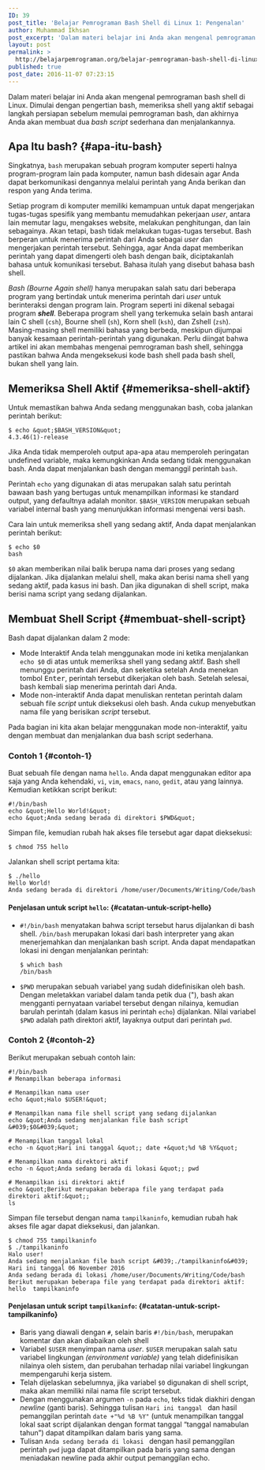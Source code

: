 ```yaml
---
ID: 39
post_title: 'Belajar Pemrograman Bash Shell di Linux 1: Pengenalan'
author: Muhammad Ikhsan
post_excerpt: 'Dalam materi belajar ini Anda akan mengenal pemrograman bash shell di Linux. Dimulai dengan pengertian bash, memeriksa shell yang aktif sebagai langkah persiapan sebelum memulai pemrograman bash, dan akhirnya Anda akan membuat dua <em>bash script</em> sederhana dan menjalankannya.'
layout: post
permalink: >
  http://belajarpemrograman.org/belajar-pemrograman-bash-shell-di-linux-1-pengenalan/
published: true
post_date: 2016-11-07 07:23:15
---
```

Dalam materi belajar ini Anda akan mengenal pemrograman bash shell di Linux. Dimulai dengan pengertian bash, memeriksa shell yang aktif sebagai langkah persiapan sebelum memulai pemrograman bash, dan akhirnya Anda akan membuat dua *bash script* sederhana dan menjalankannya.

Apa Itu bash? {#apa-itu-bash}
-------------

Singkatnya, `bash` merupakan sebuah program komputer seperti halnya program-program lain pada komputer, namun bash didesain agar Anda dapat berkomunikasi dengannya melalui perintah yang Anda berikan dan respon yang Anda terima.

Setiap program di komputer memiliki kemampuan untuk dapat mengerjakan tugas-tugas spesifik yang membantu memudahkan pekerjaan *user*, antara lain memutar lagu, mengakses website, melakukan penghitungan, dan lain sebagainya. Akan tetapi, bash tidak melakukan tugas-tugas tersebut. Bash berperan untuk menerima perintah dari Anda sebagai *user* dan mengerjakan perintah tersebut. Sehingga, agar Anda dapat memberikan perintah yang dapat dimengerti oleh bash dengan baik, diciptakanlah bahasa untuk komunikasi tersebut. Bahasa itulah yang disebut bahasa bash shell.

*Bash (Bourne Again shell)* hanya merupakan salah satu dari beberapa program yang bertindak untuk menerima perintah dari *user* untuk berinteraksi dengan program lain. Program seperti ini dikenal sebagai program ***shell***. Beberapa program shell yang terkemuka selain bash antarai lain C shell (`csh`), Bourne shell (`sh`), Korn shell (`ksh`), dan Zshell (`zsh`). Masing-masing shell memiliki bahasa yang berbeda, meskipun dijumpai banyak kesamaan perintah-perintah yang digunakan. Perlu diingat bahwa artikel ini akan membahas mengenai pemrograman bash shell, sehingga pastikan bahwa Anda mengeksekusi kode bash shell pada bash shell, bukan shell yang lain.

Memeriksa Shell Aktif {#memeriksa-shell-aktif}
---------------------

Untuk memastikan bahwa Anda sedang menggunakan bash, coba jalankan perintah berikut:

```
$ echo &quot;$BASH_VERSION&quot;
4.3.46(1)-release
```

Jika Anda tidak memperoleh output apa-apa atau memperoleh peringatan undefined variable, maka kemungkinkan Anda sedang tidak menggunakan bash. Anda dapat menjalankan bash dengan memanggil perintah `bash`.

Perintah <code>echo</code> yang digunakan di atas merupakan salah satu perintah bawaan bash yang bertugas untuk menampilkan informasi ke standard output, yang defaultnya adalah monitor. <code>$BASH_VERSION</code> merupakan sebuah variabel internal bash yang menunjukkan informasi mengenai versi bash.

Cara lain untuk memeriksa shell yang sedang aktif, Anda dapat menjalankan perintah berikut:

```
$ echo $0
bash
```

`$0` akan memberikan nilai balik berupa nama dari proses yang sedang dijalankan. Jika dijalankan melalui shell, maka akan berisi nama shell yang sedang aktif, pada kasus ini bash. Dan jika digunakan di shell script, maka berisi nama script yang sedang dijalankan.

Membuat Shell Script {#membuat-shell-script}
--------------------

Bash dapat dijalankan dalam 2 mode:

-   Mode Interaktif
    Anda telah menggunakan mode ini ketika menjalankan `echo $0` di atas untuk memeriksa shell yang sedang aktif. Bash shell menunggu perintah dari Anda, dan seketika setelah Anda menekan tombol <kbd>Enter</kbd>, perintah tersebut dikerjakan oleh bash. Setelah selesai, bash kembali siap menerima perintah dari Anda.
-   Mode non-interaktif
    Anda dapat menuliskan rentetan perintah dalam sebuah file *script* untuk dieksekusi oleh bash. Anda cukup menyebutkan nama file yang berisikan *script* tersebut.

Pada bagian ini kita akan belajar menggunakan mode non-interaktif, yaitu dengan membuat dan menjalankan dua bash script sederhana.

### Contoh 1 {#contoh-1}

Buat sebuah file dengan nama `hello`. Anda dapat menggunakan editor apa saja yang Anda kehendaki, `vi`, `vim`, `emacs`, `nano`, `gedit`, atau yang lainnya. Kemudian ketikkan script berikut:

~~~~~~~~~~~~~~~~~~~~~~~~~~~~~~~~~~~~~~~~~~~~~~~~~~~~~~~~~~~~~~~~~~~~~~~~~~ {.language-bash .line-numbers}
#!/bin/bash
echo &quot;Hello World!&quot;
echo &quot;Anda sedang berada di direktori $PWD&quot;
~~~~~~~~~~~~~~~~~~~~~~~~~~~~~~~~~~~~~~~~~~~~~~~~~~~~~~~~~~~~~~~~~~~~~~~~~~

Simpan file, kemudian rubah hak akses file tersebut agar dapat dieksekusi:

```
$ chmod 755 hello
```

Jalankan shell script pertama kita:

```
$ ./hello
Hello World!
Anda sedang berada di direktori /home/user/Documents/Writing/Code/bash
```

#### Penjelasan untuk script `hello`: {#catatan-untuk-script-hello}

-   `#!/bin/bash` menyatakan bahwa script tersebut harus dijalankan di bash shell. `/bin/bash` merupakan lokasi dari bash interpreter yang akan menerjemahkan dan menjalankan bash script. Anda dapat mendapatkan lokasi ini dengan menjalankan perintah:

    ```
    $ which bash
    /bin/bash
    ```

-   `$PWD` merupakan sebuah variabel yang sudah didefinisikan oleh bash. Dengan meletakkan variabel dalam tanda petik dua ("), bash akan mengganti pernyataan variabel tersebut dengan nilainya, kemudian barulah perintah (dalam kasus ini perintah `echo`) dijalankan. Nilai variabel `$PWD` adalah path direktori aktif, layaknya output dari perintah `pwd`.

### Contoh 2 {#contoh-2}

Berikut merupakan sebuah contoh lain:

~~~~~~~~~~~~~~~~~~~~~~~~~~~~~~~~~~~~~~~~~~~~~~~~~~~~~~~~~~~~~~~~~~~~~~~~~~ {.language-bash .line-numbers}
#!/bin/bash
# Menampilkan beberapa informasi
 
# Menampilkan nama user
echo &quot;Halo $USER!&quot;
 
# Menampilkan nama file shell script yang sedang dijalankan
echo &quot;Anda sedang menjalankan file bash script &#039;$0&#039;&quot;
 
# Menampilkan tanggal lokal
echo -n &quot;Hari ini tanggal &quot;; date +&quot;%d %B %Y&quot;
 
# Menampilkan nama direktori aktif
echo -n &quot;Anda sedang berada di lokasi &quot;; pwd
 
# Menampilkan isi direktori aktif
echo &quot;Berikut merupakan beberapa file yang terdapat pada direktori aktif:&quot;;
ls
~~~~~~~~~~~~~~~~~~~~~~~~~~~~~~~~~~~~~~~~~~~~~~~~~~~~~~~~~~~~~~~~~~~~~~~~~~

Simpan file tersebut dengan nama `tampilkaninfo`, kemudian rubah hak
akses file agar dapat dieksekusi, dan jalankan.

```
$ chmod 755 tampilkaninfo
$ ./tampilkaninfo
Halo user!
Anda sedang menjalankan file bash script &#039;./tampilkaninfo&#039;
Hari ini tanggal 06 November 2016
Anda sedang berada di lokasi /home/user/Documents/Writing/Code/bash
Berikut merupakan beberapa file yang terdapat pada direktori aktif:
hello  tampilkaninfo
```

#### Penjelasan untuk script `tampilkaninfo`: {#catatan-untuk-script-tampilkaninfo}

-   Baris yang diawali dengan `#`, selain baris `#!/bin/bash`, merupakan komentar dan akan diabaikan oleh shell
-   Variabel `$USER` menyimpan nama *user*. `$USER` merupakan salah satu variabel lingkungan *(environment variable)* yang telah didefinisikan nilainya oleh sistem, dan perubahan terhadap nilai variabel lingkungan mempengaruhi kerja sistem.
-   Telah dijelaskan sebelumnya, jika variabel `$0` digunakan di shell script, maka akan memiliki nilai nama file script tersebut.
-   Dengan menggunakan argumen `-n` pada `echo`, teks tidak diakhiri dengan *newline* (ganti baris). Sehingga tulisan `Hari ini tanggal ` dan hasil pemanggilan perintah `date +"%d %B %Y"` (untuk menampilkan tanggal lokal saat script dijalankan dengan format tanggal “tanggal namabulan tahun”) dapat ditampilkan dalam baris yang sama.
-   Tulisan `Anda sedang berada di lokasi ` dengan hasil pemanggilan perintah `pwd` juga dapat ditampilkan pada baris yang sama dengan meniadakan newline pada akhir output pemanggilan echo.